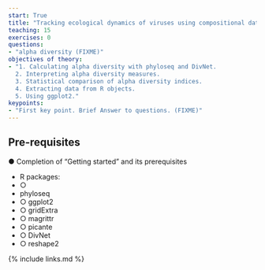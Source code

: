 ```yaml
---
start: True
title: "Tracking ecological dynamics of viruses using compositional data analysis"
teaching: 15
exercises: 0
questions:
- "alpha diversity (FIXME)"
objectives of theory:
- "1. Calculating alpha diversity with phyloseq and DivNet.
  2. Interpreting alpha diversity measures.
  3. Statistical comparison of alpha diversity indices.
  4. Extracting data from R objects.
  5. Using ggplot2."
keypoints:
- "First key point. Brief Answer to questions. (FIXME)"
---
```


## Pre-requisites

● Completion of “Getting started” and its prerequisites
- R packages:
- ○
- phyloseq
- ○ ggplot2
- ○ gridExtra
- ○ magrittr
- ○ picante
- ○ DivNet
- ○ reshape2

{% include links.md %}
